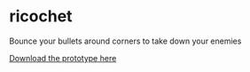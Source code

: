 # ricochet
Bounce your bullets around corners to take down your enemies

[Download the prototype here](https://michael-r-ryan.itch.io/ricochet)
